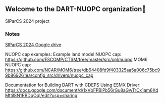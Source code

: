 ## Welcome to the DART-NUOPC organization👋

SIParCS 2024 project

### Notes
[SIParCS 2024 Google drive](https://drive.google.com/drive/folders/1r3YxU_1qgVXYQMsMDgrfXzORXfl_SQeZ)

NUOPC cap examples:
Example land model NUOPC cap: https://github.com/ESCOMP/CTSM/tree/master/src/cpl/nuopc
MOM6 NUOPC cap: https://github.com/NCAR/MOM6/tree/db64408fd9f403325aa5a006c75bc99b869261ea/config_src/drivers/nuopc_cap

Documentation for Building DART with CDEPS Using ESMX Driver: https://docs.google.com/document/d/1xVbFPBlPb56rGu8aGwTrCx1am6XdMttil8N1RBDqOqI/edit?usp=sharing


<!--

**Here are some ideas to get you started:**

🙋‍♀️ A short introduction - what is your organization all about?
🌈 Contribution guidelines - how can the community get involved?
👩‍💻 Useful resources - where can the community find your docs? Is there anything else the community should know?
🍿 Fun facts - what does your team eat for breakfast?
🧙 Remember, you can do mighty things with the power of [Markdown](https://docs.github.com/github/writing-on-github/getting-started-with-writing-and-formatting-on-github/basic-writing-and-formatting-syntax)
-->
